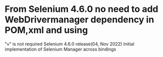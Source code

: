 # From Selenium 4.6.0 no need to add WebDrivermanager dependency in POM,xml and using 
"v" is not required
Selenium 4.6.0 release(04, Nov 2022) Initial implementation of Selenium Manager across bindings